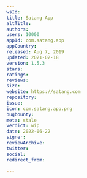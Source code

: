 ```yaml
---
wsId: 
title: Satang App
altTitle: 
authors: 
users: 10000
appId: com.satang.app
appCountry: 
released: Aug 7, 2019
updated: 2021-02-18
version: 1.5.3
stars: 
ratings: 
reviews: 
size: 
website: https://satang.com
repository: 
issue: 
icon: com.satang.app.png
bugbounty: 
meta: stale
verdict: wip
date: 2022-06-22
signer: 
reviewArchive: 
twitter: 
social: 
redirect_from: 

---
```


